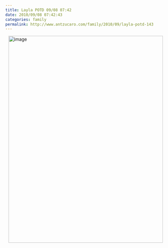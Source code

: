 ```yaml
---
title: Layla POTD 09/08 07:42
date: 2010/09/08 07:42:43
categories: family
permalink: http://www.antzucaro.com/family/2010/09/layla-potd-143
---
```

<img src="http://media.antzucaro.com/uploads/2011/02/IMG_20100908_074243.jpg" width="485px" height="650px" alt="image" style="display: block; margin-right: auto; margin-left: auto;">